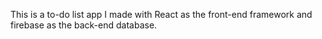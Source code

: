 This is a to-do list app I made with React as the front-end framework and firebase as the back-end database.
